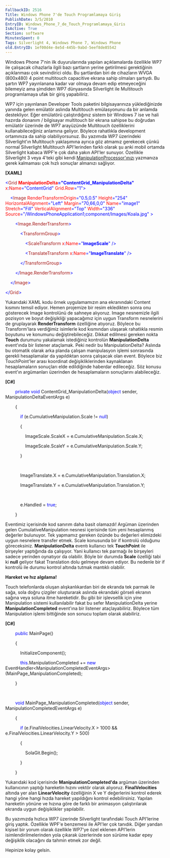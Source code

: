 ```yaml
---
FallbackID: 2516
Title: Windows Phone 7'de Touch Programlamaya Giriş
PublishDate: 3/5/2010
EntryID: Windows_Phone_7_de_Touch_Programlamaya_Giris
IsActive: True
Section: software
MinutesSpent: 0
Tags: Silverlight 4, Windows Phone 7, Windows Phone
old.EntryID: 1ef00d4e-8e5d-445b-9abd-5eef8de85542
---
```

Windows Phone 7'nin ilk duyurularında yapılan açıklamalarda özellikle
WP7 ile çalışacak cihazlarla ilgili bazı şartların yerine getirilmesi
gerektiğinin açıklanması çok sevindirici oldu. Bu şartlardan biri de
cihazların WVGA (800x480) 4 point multitouch capacitive ekrana sahip
olmaları şartıydı. Bu şartın WP7 yayınlanana kadar var olmaya devam edip
etmeyeceğini bilemeyiz ama şimdiden WP7 dünyasında Silverlight ile
Multitouch programlamaya ufak bir giriş yapabiliriz.

WP7 için yayınlanan Developer Tools paketini bilgisayarınıza
yüklediğinizde yanında gelen emülatör aslında Multitouch emülasyonunu da
bir anlamda destekliyor. Eğer emülatörü çalıştırdığınız sistem bir
Windows 7 ise ve hali hazırda donanım / bilgisayar multitouch bir ekrana
sahipse bu doğrudan emülatör üzerinde de WP7 arayüzünde Multitouch
özelliklerini kullanabileceğiniz anlamına geliyor. Böylece rahatlıkla
development ortamınıza da sahip olabiliyorsunuz. Bu yazımıda WP7
üzerindeki Silverlight'ın Multitouch yaklaşımına ayrıca göz atmamız
gerekecek çünkü normal Silverlight Multitouch API'lerinden farklı olarak
şu anki mobil ortamda Silverlight kabaca WPF'e çok daha yakın API'ler
sunuyor. Özellikle Silverlight 3 veya 4'teki gibi kendi
[ManipulationProcessor'ınızı](http://daron.yondem.com/tr/post/ea33f1e2-6209-42c7-8495-747a34771b00)
yazmanıza gerek kalmaması çok hızlı sonuçlar almanızı sağlıyor.

**[XAML]**

<span style="color: blue;">\<</span><span
style="color: #a31515;">Grid</span><span style="color: red;">
**ManipulationDelta**</span><span
style="color: blue;">**="ContentGrid\_ManipulationDelta"**</span><span
style="color: red;">  x</span><span style="color: blue;">:</span><span
style="color: red;">Name</span><span
style="color: blue;">="ContentGrid"</span><span style="color: red;">
Grid.Row</span><span style="color: blue;">="1"\></span>

<span style="color: #a31515;">    </span><span
style="color: blue;">\<</span><span
style="color: #a31515;">Image</span><span style="color: red;">
RenderTransformOrigin</span><span
style="color: blue;">="0.5,0.5"</span><span style="color: red;">
Height</span><span style="color: blue;">="254"</span><span
style="color: red;"> HorizontalAlignment</span><span
style="color: blue;">="Left"</span><span style="color: red;">
Margin</span><span style="color: blue;">="70,66,0,0"</span><span
style="color: red;"> Name</span><span
style="color: blue;">="image1"</span><span style="color: red;">
Stretch</span><span style="color: blue;">="Fill"</span><span
style="color: red;"> VerticalAlignment</span><span
style="color: blue;">="Top"</span><span style="color: red;">
Width</span><span style="color: blue;">="336"</span><span
style="color: red;"> Source</span><span
style="color: blue;">="/WindowsPhoneApplication1;component/Images/Koala.jpg" \></span>

<span style="color: #a31515;">        </span><span
style="color: blue;">\<</span><span
style="color: #a31515;">Image.RenderTransform</span><span
style="color: blue;">\></span>

<span style="color: #a31515;">            </span><span
style="color: blue;">\<</span><span
style="color: #a31515;">TransformGroup</span><span
style="color: blue;">\></span>

<span style="color: #a31515;">                </span><span
style="color: blue;">\<</span><span
style="color: #a31515;">ScaleTransform</span><span style="color: red;">
x</span><span style="color: blue;">:</span><span
style="color: red;">Name</span><span
style="color: blue;">="**ImageScale**" /\></span>

<span style="color: #a31515;">                </span><span
style="color: blue;">\<</span><span
style="color: #a31515;">TranslateTransform</span><span
style="color: red;"> x</span><span style="color: blue;">:</span><span
style="color: red;">Name</span><span
style="color: blue;">="**ImageTranslate**" /\></span>

<span style="color: #a31515;">            </span><span
style="color: blue;">\</</span><span
style="color: #a31515;">TransformGroup</span><span
style="color: blue;">\></span>

<span style="color: #a31515;">        </span><span
style="color: blue;">\</</span><span
style="color: #a31515;">Image.RenderTransform</span><span
style="color: blue;">\></span>

<span style="color: #a31515;">    </span><span
style="color: blue;">\</</span><span
style="color: #a31515;">Image</span><span style="color: blue;">\></span>

<span style="color: blue;">\</</span><span
style="color: #a31515;">Grid</span><span style="color: blue;">\></span>

Yukarıdaki XAML kodu örnek uygulamamızın ana ekranındaki Content kısmını
temsil ediyor. Hemen projemize bir resim ekledikten sonra onu gösterecek
Image kontrolünü de sahneye alıyoruz. Image nesnemizle ilgili pozisyon
ve boyut değişikliği yapacağımız için uygun Transform nesnelerini de
gruplayarak **RenderTransform** özelliğine atıyoruz. Böylece bu
Transform'lara verdiğimiz isimlerle kod kısmından ulaşarak rahatlıkla
resmin boyutunu ve konumunu değiştirebileceğiz. Dikkat edilmesi gereken
nokta **Touch** durumunu yakalamak istediğiniz kontrolün
**ManipulationDelta** event'ında bir listener ataçlamak. Peki nedir bu
ManipulationDelta? Aslında bu otomatik olarak arka planda çalışan
manipulasyon işlemi sonrasında gerekli hesaplamalar da yapıldıktan sonra
çalışacak olan event. Böylece biz TouchPoint'ler arası koordinat
değişikliklerinden kaynaklanan hesaplamaların sonuçları elde edildiğinde
haberdar edileceğiz. Söz konusu event'ın argümanları üzerinden de
hesaplamaların sonuçlarını alabileceğiz.

**[C\#]**

        <span style="color: blue;">private</span> <span
style="color: blue;">void</span> ContentGrid\_ManipulationDelta(<span
style="color: blue;">object</span> sender, ManipulationDeltaEventArgs e)

        {

            <span style="color: blue;">if</span>
(e.CumulativeManipulation.Scale != <span
style="color: blue;">null</span>)

            {

                ImageScale.ScaleX = e.CumulativeManipulation.Scale.X;

                ImageScale.ScaleY = e.CumulativeManipulation.Scale.Y;

            }        

 

            ImageTranslate.X = e.CumulativeManipulation.Translation.X;

            ImageTranslate.Y = e.CumulativeManipulation.Translation.Y;

 

            e.Handled = <span style="color: blue;">true</span>;

        }

Eventimiz içerisinde kod sanırım daha basit olamazdı! Argüman üzerinden
gelen CumulativeManipulation nesnesi içerisinde tüm yeni hesaplanmış
değerler bulunuyor. Tek yapmamız gereken özünde bu değerleri elimizdeki
uygun nesnelere transfer etmek. Scale konusunda bir if kontrolü olduğunu
göreceksiniz. **ManipulationDelta** eventı kullanıcı tek **TouchPoint**
ile birşeyler yaptığında da çalışıyor. Yani kullanıcı tek parmağı ile
birşeyleri sadece yerinden oynatıyor da olabilir. Böyle bir durumda
**Scale** özelliği tabi ki **null** geliyor fakat Translation dolu
gelmeye devam ediyor. Bu nedenle bir if kontrolü ile durumu kontrol
altında tutmak mantıklı olabilir.

**Hareket ve hız algılama!**

Touch telefonlarda oluşan alışkanlıkardan biri de ekranda tek parmak ile
sağa, sola doğru çizgiler oluşturarak aslında ekrandaki görseli ekranın
sağına veya soluna itme hareketidir. Bu gibi bir işlevsellik için yine
Manipulation sistemi kullanılabilir fakat bu sefer ManipulationDelta
yerine **ManipulationCompleted** event'ına bir listener ataçlayabiliriz.
Böylece tüm Manipulation işlemi bittiğinde son sonucu toplam olarak
alabiliriz.

**[C\#]**

        <span style="color: blue;">public</span> MainPage()

        {

            InitializeComponent();

            <span
style="color: blue;">this</span>.ManipulationCompleted += <span
style="color: blue;">new</span>
EventHandler\<ManipulationCompletedEventArgs\>(MainPage\_ManipulationCompleted);

        }

 

        <span style="color: blue;">void</span>
MainPage\_ManipulationCompleted(<span style="color: blue;">object</span>
sender, ManipulationCompletedEventArgs e)

        {

            <span style="color: blue;">if</span>
(e.FinalVelocities.LinearVelocity.X \> 1000 &&
e.FinalVelocities.LinearVelocity.Y \> 500)

            {

                SolaGit.Begin();

            }

        }

Yukarıdaki kod içerisinde **ManipulationCompleted'da** argüman üzerinden
kullanıcının yaptığı hareketin hızını vektör olarak alıyoruz.
**FinalVelocities** altında yer alan **LinearVelocity** özelliğinin X ve
Y değerlerini kontrol ederek hangi yöne hangi hızda hareket yapıldığını
kontrol edebilirsiniz. Yapılan hareketin yönüne ve hızına göre de farklı
bir animasyon çalıştırılarak ekranda uygun değişiklikler yapılabilir.

Bu yazımızda hızlıca WP7 üzerinde Silverlight tarafındaki Touch
API'lerine giriş yaptık. Özellikle WPF'e benzemesi ile API'ler çok
tanıdık. Diğer yandan kişisel bir yorum olarak özellikle WP7'ye özel
eklenen API'lerin isimlendirilmelerinden yola çıkarak üzerlerinde son
sürüme kadar epey değişiklik olacağını da tahmin etmek zor değil.

Hepinize kolay gelsin.


